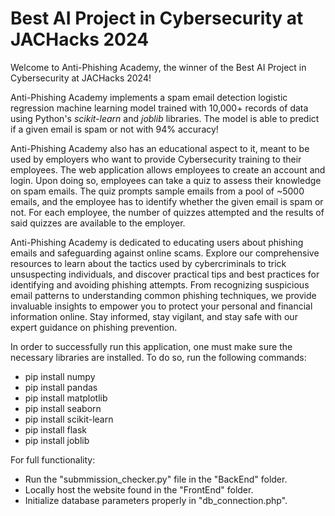 # Best AI Project in Cybersecurity at JACHacks 2024

Welcome to Anti-Phishing Academy, the winner of the Best AI Project in Cybersecurity at JACHacks 2024!

Anti-Phishing Academy implements a spam email detection logistic regression machine learning model trained with 10,000+ records of data using Python's *scikit-learn* and *joblib* libraries. The model is able to predict if a given email is spam or not with 94% accuracy!

Anti-Phishing Academy also has an educational aspect to it, meant to be used by employers who want to provide Cybersecurity training to their employees. The web application allows employees to create an account and login. Upon doing so, employees can take a quiz to assess their knowledge on spam emails. The quiz prompts sample emails from a pool of ~5000 emails, and the employee has to identify whether the given email is spam or not. For each employee, the number of quizzes attempted and the results of said quizzes are available to the employer.

Anti-Phishing Academy is dedicated to educating users about phishing emails and safeguarding against online scams. Explore our comprehensive resources to learn about the tactics used by cybercriminals to trick unsuspecting individuals, and discover practical tips and best practices for identifying and avoiding phishing attempts. From recognizing suspicious email patterns to understanding common phishing techniques, we provide invaluable insights to empower you to protect your personal and financial information online. Stay informed, stay vigilant, and stay safe with our expert guidance on phishing prevention.

In order to successfully run this application, one must make sure the necessary libraries are installed.
To do so, run the following commands:
- pip install numpy
- pip install pandas
- pip install matplotlib
- pip install seaborn
- pip install scikit-learn
- pip install flask
- pip install joblib

For full functionality:
- Run the "submmission_checker.py" file in the "BackEnd" folder.
- Locally host the website found in the "FrontEnd" folder.
- Initialize database parameters properly in "db_connection.php".
